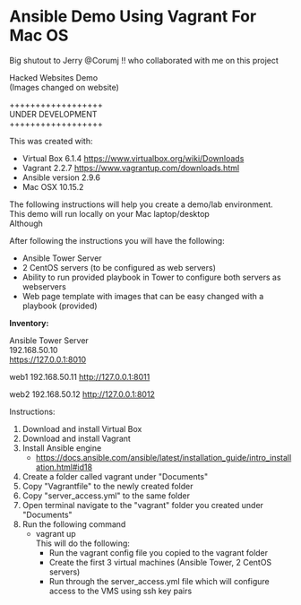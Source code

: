 # Ansible Demo Using Vagrant For Mac OS 
Big shutout to Jerry @Corumj !! who collaborated with me on this project  

Hacked Websites Demo  
(Images changed on website)

++++++++++++++++++  
UNDER DEVELOPMENT   
++++++++++++++++++  


This was created with:  
- Virtual Box 6.1.4 https://www.virtualbox.org/wiki/Downloads  
- Vagrant 2.2.7 https://www.vagrantup.com/downloads.html  
- Ansible version 2.9.6
- Mac OSX 10.15.2   


The following instructions will help you create a demo/lab environment.  
This demo will run locally on your Mac laptop/desktop  
Although


After following the instructions you will have the following:  
- Ansible Tower Server  
- 2 CentOS servers (to be configured as web servers)  
- Ability to run provided playbook in Tower to configure both servers as webservers  
- Web page template with images that can be easy changed with a playbook (provided)  


<b>Inventory:</b>

Ansible Tower Server  
192.168.50.10  
https://127.0.0.1:8010  

web1
192.168.50.11
http://127.0.0.1:8011

web2
192.168.50.12
http://127.0.0.1:8012


Instructions: 
1. Download and install Virtual Box
2. Download and install Vagrant
3. Install Ansible engine
    - https://docs.ansible.com/ansible/latest/installation_guide/intro_installation.html#id18  
4. Create a folder called vagrant under "Documents"
5. Copy "Vagrantfile" to the newly created folder
6. Copy "server_access.yml" to the same folder
7. Open terminal navigate to the "vagrant" folder you created under "Documents"
8. Run the following command  
    - vagrant up  
    This will do the following:
        - Run the vagrant config file you copied to the vagrant folder 
        - Create the first 3 virtual machines (Ansible Tower, 2 CentOS servers)
        - Run through the server_access.yml file which will configure access to the VMS using ssh key pairs
